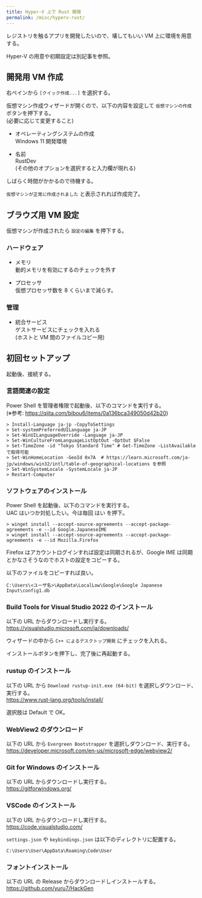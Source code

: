 ```yaml
---
title: Hyper-V 上で Rust 開発
permalink: /misc/hyperv-rust/
---
```


レジストリを触るアプリを開発したいので、壊してもいい VM 上に環境を用意する。

Hyper-V の用意や初期設定は別記事を参照。

## 開発用 VM 作成

右ペインから `[クイック作成...]` を選択する。

仮想マシン作成ウィザードが開くので、以下の内容を設定して `仮想マシンの作成` ボタンを押下する。  
(必要に応じて変更すること)

* オペレーティングシステムの作成  
Windows 11 開発環境 

* 名前  
RustDev  
(その他のオプションを選択すると入力欄が現れる)

しばらく時間がかかるので待機する。

`仮想マシンが正常に作成されました` と表示されれば作成完了。

## ブラウズ用 VM 設定
仮想マシンが作成されたら `設定の編集` を押下する。

### ハードウェア
* メモリ  
動的メモリを有効にするのチェックを外す

* プロセッサ  
仮想プロセッサ数を 8 くらいまで減らす。

### 管理
* 統合サービス  
ゲストサービスにチェックを入れる  
(ホストと VM 間のファイルコピー用)

## 初回セットアップ
起動後、接続する。

### 言語関連の設定
Power Shell を管理者権限で起動後、以下のコマンドを実行する。  
(※参考: https://qiita.com/bibou6/items/0a136bca349050d42b20)
```
> Install-Language ja-jp -CopyToSettings
> Set-systemPreferredUILanguage ja-JP
> Set-WinUILanguageOverride -Language ja-JP
> Set-WinCultureFromLanguageListOptOut -OptOut $False
> Set-TimeZone -id "Tokyo Standard Time" # Get-TimeZone -ListAvailable で取得可能
> Set-WinHomeLocation -GeoId 0x7A  # https://learn.microsoft.com/ja-jp/windows/win32/intl/table-of-geographical-locations を参照
> Set-WinSystemLocale -SystemLocale ja-JP
> Restart-Computer
```

### ソフトウェアのインストール
Power Shell を起動後、以下のコマンドを実行する。  
UAC はいつか対処したい。今は毎回 はい を押下。
```
> winget install --accept-source-agreements --accept-package-agreements -e --id Google.JapaneseIME
> winget install --accept-source-agreements --accept-package-agreements -e --id Mozilla.Firefox
```

Firefox はアカウントログインすれば設定は同期されるが、Google IME は同期とかなさそうなのでホストの設定をコピーする。

以下のファイルをコピーすれば良い。
```
C:\Users\<ユーザ名>\AppData\LocalLow\Google\Google Japanese Input\config1.db
```

### Build Tools for Visual Studio 2022 のインストール
以下の URL からダウンロードし実行する。  
https://visualstudio.microsoft.com/ja/downloads/

ウィザードの中から `C++ によるデスクトップ開発` にチェックを入れる。

インストールボタンを押下し、完了後に再起動する。

### rustup のインストール
以下の URL から `Download rustup-init.exe (64-bit)` を選択しダウンロード、実行する。  
https://www.rust-lang.org/tools/install/

選択肢は Default で OK。

### WebView2 のダウンロード
以下の URL から `Evergreen Bootstrapper` を選択しダウンロード、実行する。
https://developer.microsoft.com/en-us/microsoft-edge/webview2/

### Git for Windows のインストール
以下の URL からダウンロードし実行する。  
https://gitforwindows.org/

### VSCode のインストール
以下の URL からダウンロードし実行する。  
https://code.visualstudio.com/

`settings.json` や `keybindings.json` は以下のディレクトリに配置する。
```
C:\Users\User\AppData\Roaming\Code\User
```

### フォントインストール
以下の URL の Release からダウンロードしインストールする。  
https://github.com/yuru7/HackGen

